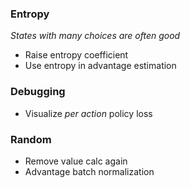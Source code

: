 ### Entropy
_States with many choices are often good_
- Raise entropy coefficient 
- Use entropy in advantage estimation


### Debugging

- Visualize _per action_ policy loss


### Random

- Remove value calc again
- Advantage batch normalization

